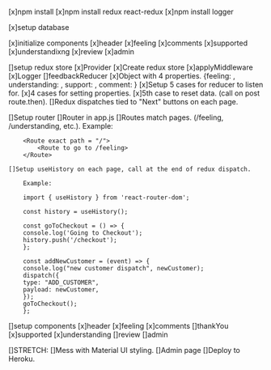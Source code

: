[x]npm install
    [x]npm install redux react-redux
    [x]npm install logger

[x]setup database

[x]initialize components
    [x]header
    [x]feeling
    [x]comments
    [x]supported
    [x]understandixng
    [x]review
    [x]admin

[]setup redux store
    [x]Provider
    [x]Create redux store
    [x]applyMiddleware
    [x]Logger
    []feedbackReducer
        [x]Object with 4 properties. {feeling: , understanding: , support: , comment: }
        [x]Setup 5 cases for reducer to listen for.
            [x]4 cases for setting properties.
            [x]5th case to reset data. (call on post route.then).
    []Redux dispatches tied to "Next" buttons on each page.

[]Setup router
    []Router in app.js
    []Routes match pages. (/feeling, /understanding, etc.).
        Example:

        <Route exact path = "/">
            <Route to go to /feeling>
        </Route>

    []Setup useHistory on each page, call at the end of redux dispatch.
    
        Example: 

        import { useHistory } from 'react-router-dom';

        const history = useHistory();

        const goToCheckout = () => {
        console.log('Going to Checkout');
        history.push('/checkout');
        };

        const addNewCustomer = (event) => {
        console.log("new customer dispatch", newCustomer);
        dispatch({
        type: "ADD_CUSTOMER",
        payload: newCustomer,
        });
        goToCheckout();
        };    

[]setup components
    [x]header
    [x]feeling
    [x]comments
    []thankYou
    [x]supported
    [x]understanding
    []review
    []admin

[]STRETCH:
    []Mess with Material UI styling.
    []Admin page
    []Deploy to Heroku.

